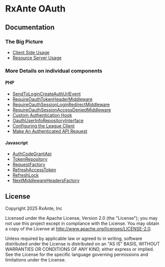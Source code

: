 # RxAnte OAuth

## Documentation

### The Big Picture

- [Client Side Usage](documentation/client-side-usage.md)
- [Resource Server Usage](documentation/resource-server-usage.md)

### More Details on individual components

#### PHP

- [SendToLoginCreateAuthUrlEvent](documentation/php/send-to-login-create-auth-url-event.md)
- [RequireOauthTokenHeaderMiddleware](documentation/php/require-oauth-token-header-middleware.md)
- [RequireOauthSessionLoginRedirectMiddleware](documentation/php/require-oauth-session-login-redirect-middleware.md)
- [RequireOauthSessionAccessDeniedMiddleware](documentation/php/require-oauth-session-access-denied-middleware.md)
- [Custom Authentication Hook](documentation/php/custom-auth-hook.md)
- [OauthUserInfoRepositoryInterface](documentation/php/oauth-user-info-repository-interface.md)
- [Configuring the League Client](documentation/php/configuring-league-client.md)
- [Make An Authenticated API Request](documentation/php/make-an-authenticated-api-request.md)

#### Javascript

- [AuthCodeGrantApi](documentation/javascript/auth-code-grant-api.md)
- [TokenRepository](documentation/javascript/token-repository.md)
- [RequestFactory](documentation/javascript/request-factory.md)
- [RefreshAccessToken](documentation/javascript/refresh-access-token.md)
- [RefreshLock](documentation/javascript/refresh-lock.md)
- [NextMiddlewareHeadersFactory](documentation/javascript/next-middleware-headers-factory.md)

## License

Copyright 2025 RxAnte, Inc

Licensed under the Apache License, Version 2.0 (the "License"); you may not use this project except in compliance with the License. You may obtain a copy of the License at http://www.apache.org/licenses/LICENSE-2.0.

Unless required by applicable law or agreed to in writing, software distributed under the License is distributed on an "AS IS" BASIS, WITHOUT WARRANTIES OR CONDITIONS OF ANY KIND, either express or implied. See the License for the specific language governing permissions and limitations under the License.
